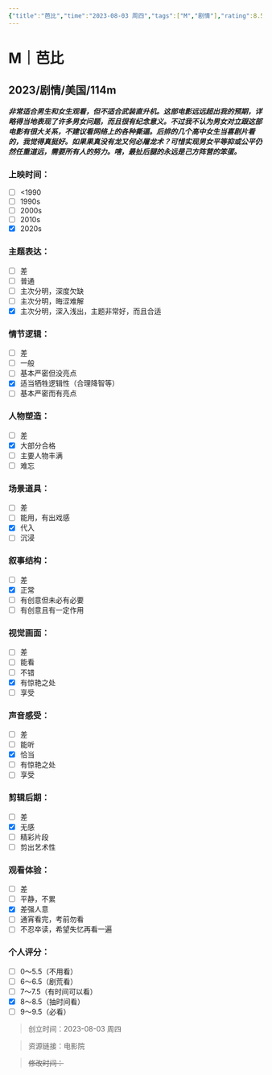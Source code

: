 ```yaml
---
{"title":"芭比","time":"2023-08-03 周四","tags":["M","剧情"],"rating":8.5,"dg-publish":true,"permalink":"/300 评价/M电影/新近看过/芭比/","dgPassFrontmatter":true,"created":"2024-01-25T18:45:04.000+08:00","updated":"2024-01-25T18:45:04.000+08:00"}
---
```



# M｜芭比
## 2023/剧情/美国/114m
***非常适合男生和女生观看，但不适合武装直升机。这部电影远远超出我的预期，详略得当地表现了许多男女问题，而且很有纪念意义。不过我不认为男女对立跟这部电影有很大关系，不建议看网络上的各种撕逼。后排的几个高中女生当喜剧片看的，我觉得真挺好。如果果真没有龙又何必屠龙术？可惜实现男女平等抑或公平仍然任重道远，需要所有人的努力。嗐，最扯后腿的永远是己方阵营的笨蛋。***
### 上映时间：
- [ ] <1990
- [ ] 1990s
- [ ] 2000s
- [ ] 2010s
- [x] 2020s
### 主题表达：
- [ ] 差
- [ ] 普通
- [ ] 主次分明，深度欠缺
- [ ] 主次分明，晦涩难解
- [x] 主次分明，深入浅出，主题非常好，而且合适
### 情节逻辑：
- [ ] 差
- [ ] 一般
- [ ] 基本严密但没亮点
- [x] 适当牺牲逻辑性（合理降智等）
- [ ] 基本严密而有亮点
### 人物塑造：
- [ ] 差
- [x] 大部分合格
- [ ] 主要人物丰满
- [ ] 难忘
### 场景道具：
- [ ] 差
- [ ] 能用，有出戏感
- [x] 代入
- [ ] 沉浸
### 叙事结构：
- [ ] 差
- [x] 正常
- [ ] 有创意但未必有必要
- [ ] 有创意且有一定作用
### 视觉画面：
- [ ] 差
- [ ] 能看
- [ ] 不错
- [x] 有惊艳之处
- [ ] 享受
### 声音感受：
- [ ] 差
- [ ] 能听
- [x] 恰当
- [ ] 有惊艳之处
- [ ] 享受
### 剪辑后期：
- [ ] 差
- [x] 无感
- [ ] 精彩片段
- [ ] 剪出艺术性
### 观看体验：
- [ ] 差
- [ ] 平静，不累
- [x] 差强人意
- [ ] 通宵看完，考前勿看
- [ ] 不忍卒读，希望失忆再看一遍
### 个人评分：
- [ ] 0～5.5（不用看）
- [ ] 6～6.5（剧荒看）
- [ ] 7～7.5（有时间可以看）
- [x] 8～8.5（抽时间看）
- [ ] 9～9.5（必看）

>创立时间：2023-08-03 周四

>资源链接：电影院

>~~修改时间：~~



